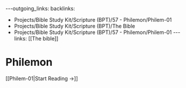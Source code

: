 ---outgoing_links:
backlinks:
  - Projects/Bible Study Kit/Scripture (BPT)/57 - Philemon/Philem-01
  - Projects/Bible Study Kit/Scripture (BPT)/The Bible
  - Projects/Bible Study Kit/Scripture (BPT)/57 - Philemon/Philem-01
---links: [[The bible]]
# Philemon

[[Philem-01|Start Reading →]]
